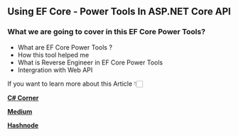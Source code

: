 ## Using EF Core - Power Tools In ASP.NET Core API

### What we are going to cover in this EF Core Power Tools?
- What are EF Core Power Tools ?
- How this tool helped me 
- What is Reverse Engineer in EF Core Power Tools
- Intergration with Web API


If you want to learn more about this Article 👇🏻

[**C# Corner**](https://www.c-sharpcorner.com/article/ef-core-power-tools-in-asp-net-core-api/ "C# Corner")

[**Medium**](https://medium.com/nerd-for-tech/entity-framework-core-power-tools-in-asp-net-core-web-api-a1e7dee56534 "Medium")

[**Hashnode**](https://jaykrishnareddy.hashnode.dev/entity-framework-core-power-tools-in-aspnet-core-web-api "Hashnode")
